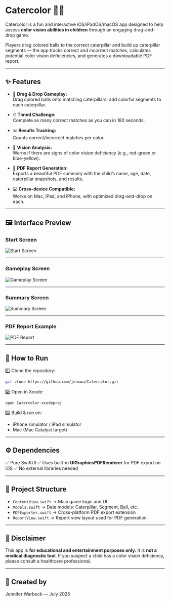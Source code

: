 # Catercolor 🎨🐛

Catercolor is a fun and interactive iOS/iPadOS/macOS app designed to help assess **color vision abilities in children** through an engaging drag-and-drop game.

Players drag colored balls to the correct caterpillar and build up caterpillar segments — the app tracks correct and incorrect matches, calculates potential color vision deficiencies, and generates a downloadable PDF report.

---

## ✨ Features

- 🐛 **Drag & Drop Gameplay:**  
  Drag colored balls onto matching caterpillars; add colorful segments to each caterpillar.

- ⏱ **Timed Challenge:**  
  Complete as many correct matches as you can in 180 seconds.

- 📊 **Results Tracking:**  
  Counts correct/incorrect matches per color.

- 🧪 **Vision Analysis:**  
  Warns if there are signs of color vision deficiency (e.g., red-green or blue-yellow).

- 📝 **PDF Report Generation:**  
  Exports a beautiful PDF summary with the child’s name, age, date, caterpillar snapshots, and results.

- 💻 **Cross-device Compatible:**  
  Works on Mac, iPad, and iPhone, with optimized drag-and-drop on each.

---

## 🖼 Interface Preview

### Start Screen
![Start Screen](screenshots/start_screen.png)

---

### Gameplay Screen
![Gameplay Screen](screenshots/gameplay_screen.png)

---

### Summary Screen
![Summary Screen](screenshots/summary_screen.png)

---

### PDF Report Example
![PDF Report](screenshots/pdf_report.png)

---

## 🚀 How to Run

1️⃣ Clone the repository:
```bash
git clone https://github.com/jenxwa/Catercolor.git
````

2️⃣ Open in Xcode:

```
open Catercolor.xcodeproj
```

3️⃣ Build & run on:

* iPhone simulator / iPad simulator
* Mac (Mac Catalyst target)

---

## ⚙️ Dependencies

✅ Pure SwiftUI
✅ Uses built-in **UIGraphicsPDFRenderer** for PDF export on iOS
✅ No external libraries needed

---

## 📂 Project Structure

* `ContentView.swift` → Main game logic and UI
* `Models.swift` → Data models: Caterpillar, Segment, Ball, etc.
* `PDFExporter.swift` → Cross-platform PDF export extension
* `ReportView.swift` → Report view layout used for PDF generation

---

## 🏥 Disclaimer

This app is **for educational and entertainment purposes only.**
It is **not a medical diagnostic tool**. If you suspect a child has a color vision deficiency, please consult a healthcare professional.

---

## 💛 Created by

Jennifer Warbeck — July 2025
